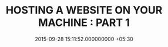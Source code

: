 ---
layout: collection
title: 'HOSTING A WEBSITE ON YOUR MACHINE : PART 1'
share: true
image:
  thumbnail: '/assets/2015/09/screenshot-from-2015-09-19-145500.png'
excerpt: ''
date: 2015-09-28 15:11:52.000000000 +05:30
parent_id: '0'
published: true
password: ''
status: publish
categories:
  - Technical
tags:
  - free hosting
  - hosting
  - website
meta:
  _rest_api_published: '1'
  _rest_api_client_id: "-1"
  _publicize_job_id: '15245159503'
  _edit_last: '66724388'
  draftfeedback_requests: a:3:{s:13:"55fd37dc6c169";a:3:{s:3:"key";s:13:"55fd37dc6c169";s:4:"time";s:10:"1442658268";s:7:"user_id";s:8:"66724388";}s:13:"55fd381b22767";a:3:{s:3:"key";s:13:"55fd381b22767";s:4:"time";s:10:"1442658331";s:7:"user_id";s:8:"66724388";}s:13:"55fd686014175";a:3:{s:3:"key";s:13:"55fd686014175";s:4:"time";s:10:"1442670688";s:7:"user_id";s:8:"66724388";}}
  geo_public: '0'
  draft_feedback: |-
    a:1:{s:13:"55fd381b22767";a:1:{i:0;a:2:{s:4:"time";s:10:"1442666211";s:7:"content";s:246:"There are  some grammatical errors here n there..But can love with those.The rest seems simple and interesting way to learn how to set up a waebsite for a beginner like me :)
    Kepp up thee good work..looking forward to more posts in this series :)";}}}

permalink: "/2015/09/28/4/"
---